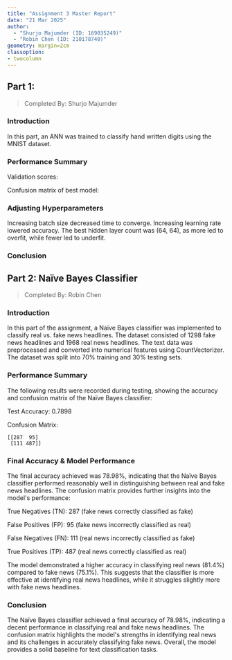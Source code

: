 ```yaml
---
title: "Assignment 3 Master Report"
date: "21 Mar 2025"
author: 
  - "Shurjo Majumder (ID: 169035249)"
  - "Robin Chen (ID: 210178740)"
geometry: margin=2cm
classoption:
- twocolumn
---
```


## Part 1: 

> Completed By: Shurjo Majumder

### Introduction

In this part, an ANN was trained to classify hand written digits using the MNIST dataset.

### Performance Summary

Validation scores:

Confusion matrix of best model:

### Adjusting Hyperparameters

Increasing batch size decreased time to converge. Increasing learning rate lowered accuracy. The best hidden layer count was (64, 64), as more led to overfit, while fewer led to underfit.

### Conclusion

## Part 2: Naïve Bayes Classifier

> Completed By: Robin Chen

### Introduction

In this part of the assignment, a Naïve Bayes classifier was implemented to classify real vs. fake news headlines. The dataset consisted of 1298 fake news headlines and 1968 real news headlines. The text data was preprocessed and converted into numerical features using CountVectorizer. The dataset was split into 70% training and 30% testing sets.

### Performance Summary

The following results were recorded during testing, showing the accuracy and confusion matrix of the Naïve Bayes classifier:

Test Accuracy: 0.7898

Confusion Matrix:

```
[[287  95]
 [111 487]]
```

### Final Accuracy & Model Performance
The final accuracy achieved was 78.98%, indicating that the Naïve Bayes classifier performed reasonably well in distinguishing between real and fake news headlines. The confusion matrix provides further insights into the model's performance:

True Negatives (TN): 287 (fake news correctly classified as fake)

False Positives (FP): 95 (fake news incorrectly classified as real)

False Negatives (FN): 111 (real news incorrectly classified as fake)

True Positives (TP): 487 (real news correctly classified as real)

The model demonstrated a higher accuracy in classifying real news (81.4%) compared to fake news (75.1%). This suggests that the classifier is more effective at identifying real news headlines, while it struggles slightly more with fake news headlines.

### Conclusion
The Naïve Bayes classifier achieved a final accuracy of 78.98%, indicating a decent performance in classifying real and fake news headlines. The confusion matrix highlights the model's strengths in identifying real news and its challenges in accurately classifying fake news. Overall, the model provides a solid baseline for text classification tasks.
